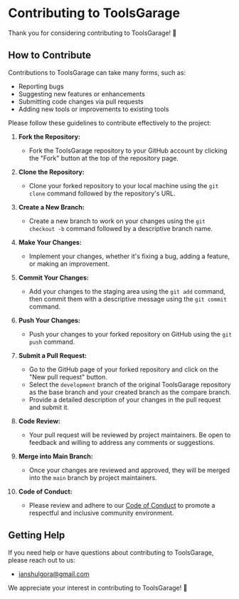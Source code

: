 # Contributing to ToolsGarage

Thank you for considering contributing to ToolsGarage! :tada:

## How to Contribute

Contributions to ToolsGarage can take many forms, such as:

- Reporting bugs
- Suggesting new features or enhancements
- Submitting code changes via pull requests
- Adding new tools or improvements to existing tools

Please follow these guidelines to contribute effectively to the project:

1. **Fork the Repository:**

   - Fork the ToolsGarage repository to your GitHub account by clicking the "Fork" button at the top of the repository page.

2. **Clone the Repository:**

   - Clone your forked repository to your local machine using the `git clone` command followed by the repository's URL.

3. **Create a New Branch:**

   - Create a new branch to work on your changes using the `git checkout -b` command followed by a descriptive branch name.

4. **Make Your Changes:**

   - Implement your changes, whether it's fixing a bug, adding a feature, or making an improvement.

5. **Commit Your Changes:**

   - Add your changes to the staging area using the `git add` command, then commit them with a descriptive message using the `git commit` command.

6. **Push Your Changes:**

   - Push your changes to your forked repository on GitHub using the `git push` command.

7. **Submit a Pull Request:**

   - Go to the GitHub page of your forked repository and click on the "New pull request" button.
   - Select the `development` branch of the original ToolsGarage repository as the base branch and your created branch as the compare branch.
   - Provide a detailed description of your changes in the pull request and submit it.

8. **Code Review:**

   - Your pull request will be reviewed by project maintainers. Be open to feedback and willing to address any comments or suggestions.

9. **Merge into Main Branch:**

   - Once your changes are reviewed and approved, they will be merged into the `main` branch by project maintainers.

10. **Code of Conduct:**
    - Please review and adhere to our [Code of Conduct](CODE_OF_CONDUCT.md) to promote a respectful and inclusive community environment.

## Getting Help

If you need help or have questions about contributing to ToolsGarage, please reach out to us:

- ianshulgora@gmail.com

We appreciate your interest in contributing to ToolsGarage! :rocket:
